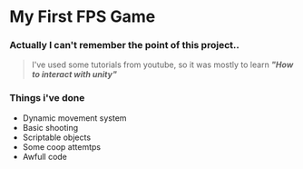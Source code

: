 # My First FPS Game
### Actually I can't remember the point of this project..
> I've used some tutorials from youtube, so it was mostly to learn <b><i>"How to interact with unity"</i></b>

### Things i've done
* Dynamic movement system
* Basic shooting
* Scriptable objects
* Some coop attemtps
* Awfull code
